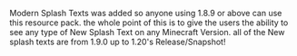 Modern Splash Texts was added so anyone using 1.8.9 or above can use this resource pack. the whole point of
this is to give the users the ability to see any type of New Splash Text on any Minecraft Version.
all of the New splash texts are from 1.9.0 up to 1.20's Release/Snapshot!